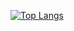 [![Top Langs](https://github-readme-stats.vercel.app/api/top-langs/?username={506129747ryu}
)](https://github.com/anuraghazra/github-readme-stats)